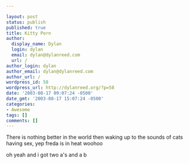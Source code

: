 ```yaml
---

layout: post
status: publish
published: true
title: Kitty Porn
author:
  display_name: Dylan
  login: dylan
  email: dylan@dylanreed.com
  url: /
author_login: dylan
author_email: dylan@dylanreed.com
author_url: /
wordpress_id: 58
wordpress_url: http://dylanreed.org/?p=58
date: '2003-08-17 09:07:24 -0500'
date_gmt: '2003-08-17 15:07:24 -0500'
categories:
- Awesome
tags: []
comments: []
---
```


There is nothing better in the world then waking up to the sounds of cats having sex, yep freda is in heat woohoo

oh yeah and i got two a's and a b
